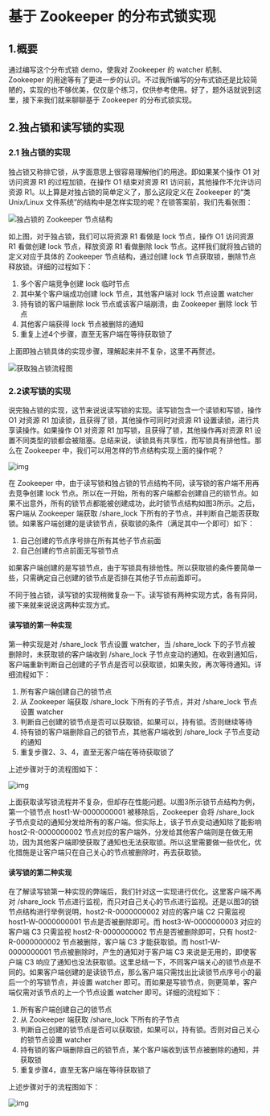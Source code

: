 # 基于 Zookeeper 的分布式锁实现

## 1.概要

通过编写这个分布式锁 demo，使我对 Zookeeper 的 watcher 机制、Zookeeper 的用途等有了更进一步的认识。不过我所编写的分布式锁还是比较简陋的，实现的也不够优美，仅仅是个练习，仅供参考使用。好了，题外话就说到这里，接下来我们就来聊聊基于 Zookeeper 的分布式锁实现。

## 2.独占锁和读写锁的实现

### 2.1 独占锁的实现

独占锁又称排它锁，从字面意思上很容易理解他们的用途。即如果某个操作 O1 对访问资源 R1 的过程加锁，在操作 O1 结束对资源 R1 访问前，其他操作不允许访问资源 R1。以上算是对独占锁的简单定义了，那么这段定义在 Zookeeper 的“类 Unix/Linux 文件系统”的结构中是怎样实现的呢？在锁答案前，我们先看张图：

![独占锁的 Zookeeper 节点结构](https://gitee.com/kongyin/picture_bed/raw/master/wx_picture/20210709161702.png)

如上图，对于独占锁，我们可以将资源 R1 看做是 lock 节点，操作 O1 访问资源 R1 看做创建 lock 节点，释放资源 R1 看做删除 lock 节点。这样我们就将独占锁的定义对应于具体的 Zookeeper 节点结构，通过创建 lock 节点获取锁，删除节点释放锁。详细的过程如下：

1. 多个客户端竞争创建 lock 临时节点
2. 其中某个客户端成功创建 lock 节点，其他客户端对 lock 节点设置 watcher
3. 持有锁的客户端删除 lock 节点或该客户端崩溃，由 Zookeeper 删除 lock 节点
4. 其他客户端获得 lock 节点被删除的通知
5. 重复上述4个步骤，直至无客户端在等待获取锁了

上面即独占锁具体的实现步骤，理解起来并不复杂，这里不再赘述。

![获取独占锁流程图](https://gitee.com/kongyin/picture_bed/raw/master/wx_picture/20210709162937.png)

### 2.2读写锁的实现

说完独占锁的实现，这节来说说读写锁的实现。读写锁包含一个读锁和写锁，操作 O1 对资源 R1 加读锁，且获得了锁，其他操作可同时对资源 R1 设置读锁，进行共享读操作。如果操作 O1 对资源 R1 加写锁，且获得了锁，其他操作再对资源 R1 设置不同类型的锁都会被阻塞。总结来说，读锁具有共享性，而写锁具有排他性。那么在 Zookeeper 中，我们可以用怎样的节点结构实现上面的操作呢？

![img](https://gitee.com/kongyin/picture_bed/raw/master/wx_picture/20210709163025.png)

在 Zookeeper 中，由于读写锁和独占锁的节点结构不同，读写锁的客户端不用再去竞争创建 lock 节点。所以在一开始，所有的客户端都会创建自己的锁节点。如果不出意外，所有的锁节点都能被创建成功，此时锁节点结构如图3所示。之后，客户端从 Zookeeper 端获取 /share_lock 下所有的子节点，并判断自己能否获取锁。如果客户端创建的是读锁节点，获取锁的条件（满足其中一个即可）如下：

1. 自己创建的节点序号排在所有其他子节点前面
2. 自己创建的节点前面无写锁节点

如果客户端创建的是写锁节点，由于写锁具有排他性。所以获取锁的条件要简单一些，只需确定自己创建的锁节点是否排在其他子节点前面即可。

不同于独占锁，读写锁的实现稍微复杂一下。读写锁有两种实现方式，各有异同，接下来就来说说这两种实现方式。

#### 读写锁的第一种实现

第一种实现是对 /share_lock 节点设置 watcher，当 /share_lock 下的子节点被删除时，未获取锁的客户端收到 /share_lock 子节点变动的通知。在收到通知后，客户端重新判断自己创建的子节点是否可以获取锁，如果失败，再次等待通知。详细流程如下：

1. 所有客户端创建自己的锁节点
2. 从 Zookeeper 端获取 /share_lock 下所有的子节点，并对 /share_lock 节点设置 watcher
3. 判断自己创建的锁节点是否可以获取锁，如果可以，持有锁。否则继续等待
4. 持有锁的客户端删除自己的锁节点，其他客户端收到 /share_lock 子节点变动的通知
5. 重复步骤2、3、4，直至无客户端在等待获取锁了

上述步骤对于的流程图如下：

![img](https://gitee.com/kongyin/picture_bed/raw/master/wx_picture/20210709163840.png)

上面获取读写锁流程并不复杂，但却存在性能问题。以图3所示锁节点结构为例，第一个锁节点 host1-W-0000000001 被移除后，Zookeeper 会将 /share_lock 子节点变动的通知分发给所有的客户端。但实际上，该子节点变动通知除了能影响 host2-R-0000000002 节点对应的客户端外，分发给其他客户端则是在做无用功，因为其他客户端即使获取了通知也无法获取锁。所以这里需要做一些优化，优化措施是让客户端只在自己关心的节点被删除时，再去获取锁。

#### 读写锁的第二种实现

在了解读写锁第一种实现的弊端后，我们针对这一实现进行优化。这里客户端不再对 /share_lock 节点进行监视，而只对自己关心的节点进行监视。还是以图3的锁节点结构进行举例说明，host2-R-0000000002 对应的客户端 C2 只需监视 host1-W-0000000001 节点是否被删除即可。而 host3-W-0000000003 对应的客户端 C3 只需监视 host2-R-0000000002 节点是否被删除即可，只有 host2-R-0000000002 节点被删除，客户端 C3 才能获取锁。而 host1-W-0000000001 节点被删除时，产生的通知对于客户端 C3 来说是无用的，即使客户端 C3 响应了通知也没法获取锁。这里总结一下，不同客户端关心的锁节点是不同的。如果客户端创建的是读锁节点，那么客户端只需找出比读锁节点序号小的最后一个的写锁节点，并设置 watcher 即可。而如果是写锁节点，则更简单，客户端仅需对该节点的上一个节点设置 watcher 即可。详细的流程如下：

1. 所有客户端创建自己的锁节点
2. 从 Zookeeper 端获取 /share_lock 下所有的子节点
3. 判断自己创建的锁节点是否可以获取锁，如果可以，持有锁。否则对自己关心的锁节点设置 watcher
4. 持有锁的客户端删除自己的锁节点，某个客户端收到该节点被删除的通知，并获取锁
5. 重复步骤4，直至无客户端在等待获取锁了

上述步骤对于的流程图如下：

![img](https://gitee.com/kongyin/picture_bed/raw/master/wx_picture/20210709164344.png)